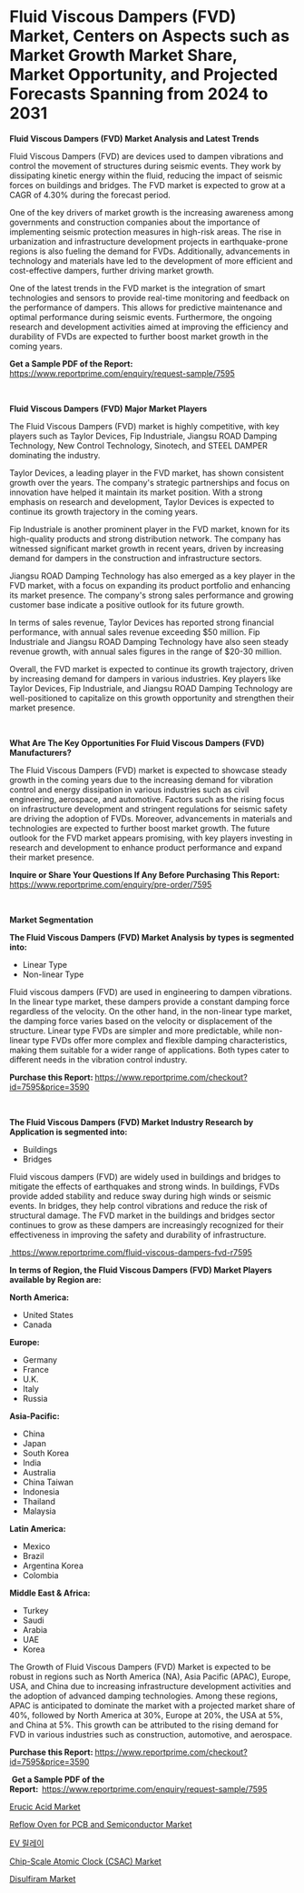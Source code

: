 <p><h1>Fluid Viscous Dampers (FVD) Market, Centers on Aspects such as Market Growth Market Share, Market Opportunity, and Projected Forecasts Spanning from 2024 to 2031</h1></p><p><strong>Fluid Viscous Dampers (FVD) Market Analysis and Latest Trends</strong></p>
<p><p>Fluid Viscous Dampers (FVD) are devices used to dampen vibrations and control the movement of structures during seismic events. They work by dissipating kinetic energy within the fluid, reducing the impact of seismic forces on buildings and bridges. The FVD market is expected to grow at a CAGR of 4.30% during the forecast period.</p><p>One of the key drivers of market growth is the increasing awareness among governments and construction companies about the importance of implementing seismic protection measures in high-risk areas. The rise in urbanization and infrastructure development projects in earthquake-prone regions is also fueling the demand for FVDs. Additionally, advancements in technology and materials have led to the development of more efficient and cost-effective dampers, further driving market growth.</p><p>One of the latest trends in the FVD market is the integration of smart technologies and sensors to provide real-time monitoring and feedback on the performance of dampers. This allows for predictive maintenance and optimal performance during seismic events. Furthermore, the ongoing research and development activities aimed at improving the efficiency and durability of FVDs are expected to further boost market growth in the coming years.</p></p>
<p><strong>Get a Sample PDF of the Report:&nbsp;</strong> <a href="https://www.reportprime.com/enquiry/request-sample/7595">https://www.reportprime.com/enquiry/request-sample/7595</a></p>
<p>&nbsp;</p>
<p><strong>Fluid Viscous Dampers (FVD) Major Market Players</strong></p>
<p><p>The Fluid Viscous Dampers (FVD) market is highly competitive, with key players such as Taylor Devices, Fip Industriale, Jiangsu ROAD Damping Technology, New Control Technology, Sinotech, and STEEL DAMPER dominating the industry.</p><p>Taylor Devices, a leading player in the FVD market, has shown consistent growth over the years. The company's strategic partnerships and focus on innovation have helped it maintain its market position. With a strong emphasis on research and development, Taylor Devices is expected to continue its growth trajectory in the coming years.</p><p>Fip Industriale is another prominent player in the FVD market, known for its high-quality products and strong distribution network. The company has witnessed significant market growth in recent years, driven by increasing demand for dampers in the construction and infrastructure sectors.</p><p>Jiangsu ROAD Damping Technology has also emerged as a key player in the FVD market, with a focus on expanding its product portfolio and enhancing its market presence. The company's strong sales performance and growing customer base indicate a positive outlook for its future growth.</p><p>In terms of sales revenue, Taylor Devices has reported strong financial performance, with annual sales revenue exceeding $50 million. Fip Industriale and Jiangsu ROAD Damping Technology have also seen steady revenue growth, with annual sales figures in the range of $20-30 million.</p><p>Overall, the FVD market is expected to continue its growth trajectory, driven by increasing demand for dampers in various industries. Key players like Taylor Devices, Fip Industriale, and Jiangsu ROAD Damping Technology are well-positioned to capitalize on this growth opportunity and strengthen their market presence.</p></p>
<p>&nbsp;</p>
<p><strong>What Are The Key Opportunities For Fluid Viscous Dampers (FVD) Manufacturers?</strong></p>
<p><p>The Fluid Viscous Dampers (FVD) market is expected to showcase steady growth in the coming years due to the increasing demand for vibration control and energy dissipation in various industries such as civil engineering, aerospace, and automotive. Factors such as the rising focus on infrastructure development and stringent regulations for seismic safety are driving the adoption of FVDs. Moreover, advancements in materials and technologies are expected to further boost market growth. The future outlook for the FVD market appears promising, with key players investing in research and development to enhance product performance and expand their market presence.</p></p>
<p><strong>Inquire or Share Your Questions If Any Before Purchasing This Report:</strong> <a href="https://www.reportprime.com/enquiry/pre-order/7595">https://www.reportprime.com/enquiry/pre-order/7595</a></p>
<p>&nbsp;</p>
<p><strong>Market Segmentation</strong></p>
<p><strong>The Fluid Viscous Dampers (FVD) Market Analysis by types is segmented into:</strong></p>
<p><ul><li>Linear Type</li><li>Non-linear Type</li></ul></p>
<p><p>Fluid viscous dampers (FVD) are used in engineering to dampen vibrations. In the linear type market, these dampers provide a constant damping force regardless of the velocity. On the other hand, in the non-linear type market, the damping force varies based on the velocity or displacement of the structure. Linear type FVDs are simpler and more predictable, while non-linear type FVDs offer more complex and flexible damping characteristics, making them suitable for a wider range of applications. Both types cater to different needs in the vibration control industry.</p></p>
<p><strong>Purchase this Report:&nbsp;</strong><a href="https://www.reportprime.com/checkout?id=7595&price=3590">https://www.reportprime.com/checkout?id=7595&price=3590</a></p>
<p>&nbsp;</p>
<p><strong>The Fluid Viscous Dampers (FVD) Market Industry Research by Application is segmented into:</strong></p>
<p><ul><li>Buildings</li><li>Bridges</li></ul></p>
<p><p>Fluid viscous dampers (FVD) are widely used in buildings and bridges to mitigate the effects of earthquakes and strong winds. In buildings, FVDs provide added stability and reduce sway during high winds or seismic events. In bridges, they help control vibrations and reduce the risk of structural damage. The FVD market in the buildings and bridges sector continues to grow as these dampers are increasingly recognized for their effectiveness in improving the safety and durability of infrastructure.</p></p>
<p><a href="https://www.reportprime.com/fluid-viscous-dampers-fvd-r7595">&nbsp;https://www.reportprime.com/fluid-viscous-dampers-fvd-r7595</a></p>
<p><strong>In terms of Region, the Fluid Viscous Dampers (FVD) Market Players available by Region are:</strong></p>
<p>
    <p> <strong> North America: </strong>
        <ul>
            <li>United States</li>
            <li>Canada</li>
        </ul>
        </p> 
    <p> <strong> Europe: </strong>
        <ul>
            <li>Germany</li>
            <li>France</li>
            <li>U.K.</li>
            <li>Italy</li>
            <li>Russia</li>
        </ul>
        </p> 
    <p> <strong> Asia-Pacific: </strong>
        <ul>
            <li>China</li>
            <li>Japan</li>
            <li>South Korea</li>
            <li>India</li>
            <li>Australia</li>
            <li>China Taiwan</li>
            <li>Indonesia</li>
            <li>Thailand</li>
            <li>Malaysia</li>
        </ul>
        </p> 
    <p> <strong> Latin America: </strong>
        <ul>
            <li>Mexico</li>
            <li>Brazil</li>
            <li>Argentina Korea</li>
            <li>Colombia</li>
        </ul>
        </p> 
    <p> <strong> Middle East & Africa: </strong>
        <ul>
            <li>Turkey</li>
            <li>Saudi</li>
            <li>Arabia</li>
            <li>UAE</li>
            <li>Korea</li>
        </ul>
    </p>
    </p>
<p><p>The Growth of Fluid Viscous Dampers (FVD) Market is expected to be robust in regions such as North America (NA), Asia Pacific (APAC), Europe, USA, and China due to increasing infrastructure development activities and the adoption of advanced damping technologies. Among these regions, APAC is anticipated to dominate the market with a projected market share of 40%, followed by North America at 30%, Europe at 20%, the USA at 5%, and China at 5%. This growth can be attributed to the rising demand for FVD in various industries such as construction, automotive, and aerospace.</p></p>
<p><strong>Purchase this Report: </strong><a href="https://www.reportprime.com/checkout?id=7595&price=3590">https://www.reportprime.com/checkout?id=7595&price=3590</a></p>
<p>&nbsp;<strong>Get a Sample PDF of the Report:&nbsp;&nbsp;</strong><a href="https://www.reportprime.com/enquiry/request-sample/7595">https://www.reportprime.com/enquiry/request-sample/7595</a></p>
<p><strong></strong></p>
<p><p><a href="https://issuu.com/reportprime-2/docs/erucic-acid-market-size-2030.pptx">Erucic Acid Market</a></p><p><a href="https://github.com/shotows/Market-Research-Report-List-2/blob/main/reflow-oven-for-pcb-and-semiconductor-market.md">Reflow Oven for PCB and Semiconductor Market</a></p><p><a href="https://github.com/darrellockm3ytan895656/Market-Research-Report-List-1/blob/main/726353624999.md">EV 릴레이</a></p><p><a href="https://github.com/beatblasta/Market-Research-Report-List-2/blob/main/chip-scale-atomic-clock-csac-market.md">Chip-Scale Atomic Clock (CSAC) Market</a></p><p><a href="https://issuu.com/reportprime-2/docs/disulfiram-market-size-2030.pptx">Disulfiram Market</a></p></p>